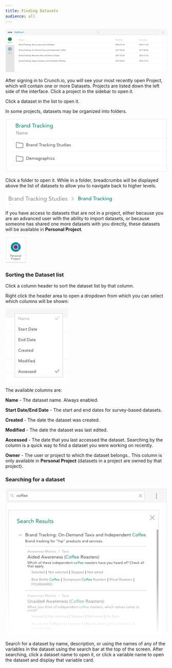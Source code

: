 ```yaml
---
title: Finding Datasets
audience: all
---
```


![](images/Projects.png)

After signing in to Crunch.io, you will see your most recently open Project, which will contain one or more Datasets. Projects are listed down the left side of the interface. Click a project in the sidebar to open it.

Click a dataset in the list to open it.

In some projects, datasets may be organized into folders.

![](images/ProjectsFolders.png)

Click a folder to open it. While in a folder, breadcrumbs will be displayed above the list of datasets to allow you to navigate back to higher levels.

![](images/ProjectsBreadcrumbs.png)

If you have access to datasets that are not in a project, either because you are an advanced user with the ability to import datasets, or because someone has shared one more datasets with you directly, these datasets will be available in **Personal Project**.

![](images/PersonalProject.png)

### Sorting the Dataset list

Click a column header to sort the dataset list by that column.

Right click the header area to open a dropdown from which you can select which columns will be shown:

![Dataset Column Picker](images/DatasetColumns.png)

The available columns are:

**Name** - The dataset name. Always enabled.

**Start Date/End Date** - The start and end dates for survey-based datasets.

**Created** - The date the dataset was created.

**Modified** - The date the dataset was last edited.

**Accessed** - The date that you last accessed the dataset. Searching by the column is a quick way to find a dataset you were working on recently.

**Owner** - The user or project to which the dataset belongs.. This column is only available in **Personal Project** (datasets in a project are owned by that project).

### Searching for a dataset

![Search results](images/search-results.png)

Search for a dataset by name, description, or using the names of any of the variables in the dataset using the search bar at the top of the screen. After searching, click a dataset name to open it, or click a variable name to open the dataset and display that variable card.
